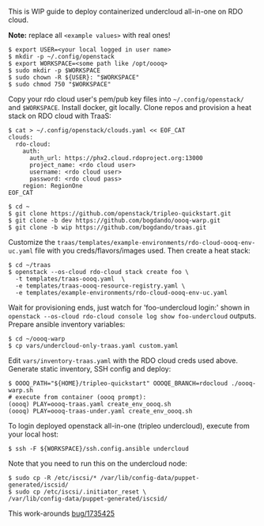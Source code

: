 This is WIP guide to deploy containerized undercloud all-in-one on RDO cloud.

**Note:** replace all `<example values>` with real ones!

```
$ export USER=<your local logged in user name>
$ mkdir -p ~/.config/openstack
$ export WORKSPACE=<some path like /opt/oooq>
$ sudo mkdir -p $WORKSPACE
$ sudo chown -R ${USER}: "$WORKSPACE"
$ sudo chmod 750 "$WORKSPACE"
```

Copy your rdo cloud user's pem/pub key files into `~/.config/openstack/`
and `$WORKSPACE`.
Install docker, git locally.
Clone repos and provision a heat stack on RDO cloud with TraaS:

```
$ cat > ~/.config/openstack/clouds.yaml << EOF_CAT
clouds:
  rdo-cloud:
    auth:
      auth_url: https://phx2.cloud.rdoproject.org:13000
      project_name: <rdo cloud user>
      username: <rdo cloud user>
      password: <rdo cloud pass>
    region: RegionOne
EOF_CAT

$ cd ~
$ git clone https://github.com/openstack/tripleo-quickstart.git
$ git clone -b dev https://github.com/bogdando/oooq-warp.git
$ git clone -b wip https://github.com/bogdando/traas.git
```
Customize the
`traas/templates/example-environments/rdo-cloud-oooq-env-uc.yaml`
file with you creds/flavors/images used. Then create a heat stack:
```
$ cd ~/traas
$ openstack --os-cloud rdo-cloud stack create foo \
  -t templates/traas-oooq.yaml  \
  -e templates/traas-oooq-resource-registry.yaml \
  -e templates/example-environments/rdo-cloud-oooq-env-uc.yaml
```

Wait for provisioning ends, just watch for 'foo-undercloud login:' shown in
`openstack --os-cloud rdo-cloud console log show foo-undercloud` outputs.
Prepare ansible inventory variables:

```
$ cd ~/oooq-warp
$ cp vars/undercloud-only-traas.yaml custom.yaml
```

Edit `vars/inventory-traas.yaml` with the RDO cloud creds used above.
Generate static inventory, SSH config and deploy:

```
$ OOOQ_PATH="${HOME}/tripleo-quickstart" OOOQE_BRANCH=rdocloud ./oooq-warp.sh
# execute from container (oooq prompt):
(oooq) PLAY=oooq-traas.yaml create_env_oooq.sh
(oooq) PLAY=oooq-traas-under.yaml create_env_oooq.sh
```

To login deployed openstack all-in-one (tripleo undercloud), execute from your
local host:

```
$ ssh -F ${WORKSPACE}/ssh.config.ansible undercloud
```

Note that you need to run this on the undercloud node:
```
$ sudo cp -R /etc/iscsi/* /var/lib/config-data/puppet-generated/iscsid/
$ sudo cp /etc/iscsi/.initiator_reset \
/var/lib/config-data/puppet-generated/iscsid/
```
This work-arounds
[bug/1735425](https://bugs.launchpad.net/tripleo/+bug/1735425)

